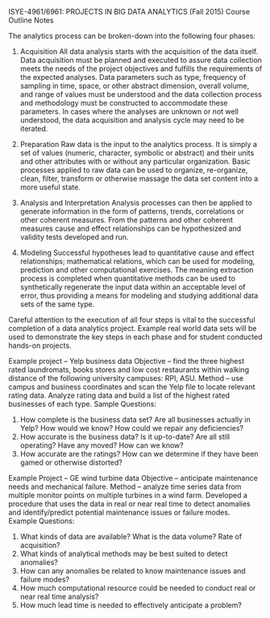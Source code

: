 ISYE-4961/6961: PROJECTS IN BIG DATA ANALYTICS (Fall 2015)
Course Outline Notes
 
The analytics process can be broken-down into the following four phases:

1. Acquisition
All data analysis starts with the acquisition of the data itself. Data acquisition must be planned and executed to assure data collection meets the needs of the project objectives and fulfills the requirements of the expected analyses. Data parameters such as type, frequency of sampling in time, space, or other abstract dimension, overall volume, and range of values must be understood and the data collection process and methodology must be constructed to accommodate these parameters. In cases where the analyses are unknown or not well understood, the data acquisition and analysis cycle may need to be iterated.

2. Preparation
Raw data is the input to the analytics process. It is simply a set of values (numeric, character, symbolic or abstract) and their units and other attributes with or without any particular organization. Basic processes applied to raw data can be used to organize, re-organize, clean, filter, transform or otherwise massage the data set content into a more useful state.

3. Analysis and Interpretation
Analysis processes can then be applied to generate information in the form of patterns, trends, correlations or other coherent measures. From the patterns and other coherent measures cause and effect relationships can be hypothesized and validity tests developed and run.

4. Modeling
Successful hypotheses lead to quantitative cause and effect relationships; mathematical relations, which can be used for modeling, prediction and other computational exercises. The meaning extraction process is completed when quantitative methods can be used to synthetically regenerate the input data within an acceptable level of error, thus providing a means for modeling and studying additional data sets of the same type.

Careful attention to the execution of all four steps is vital to the successful completion of a data analytics project. Example real world data sets will be used to demonstrate the key steps in each phase and for student conducted hands-on projects.

Example project – Yelp business data
Objective – find the three highest rated laundromats, books stores and low cost restaurants within walking distance of the following university campuses: RPI, ASU.
Method – use campus and business coordinates and scan the Yelp file to locate relevant rating data. Analyze rating data and build a list of the highest rated businesses of each type.
Sample Questions:
1) How complete is the business data set? Are all businesses actually in Yelp? How would we know? How could we repair any deficiencies?
2) How accurate is the business data? Is it up-to-date? Are all still operating? Have any moved? How can we know?
3) How accurate are the ratings? How can we determine if they have been gamed or otherwise distorted?

Example Project – GE wind turbine data
Objective – anticipate maintenance needs and mechanical failure.
Method – analyze time series data from multiple monitor points on multiple turbines in a wind farm. Developed a procedure that uses the data in real or near real time to detect anomalies and identify/predict potential maintenance issues or failure modes.  
Example Questions:
1) What kinds of data are available? What is the data volume? Rate of acquisition?
2) What kinds of analytical methods may be best suited to detect anomalies?
3) How can any anomalies be related to know maintenance issues and failure modes?
4) How much computational resource could be needed to conduct real or near real time analysis?
5) How much lead time is needed to effectively anticipate a problem?



